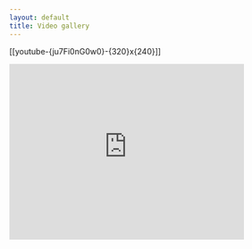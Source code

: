 ```yaml
---
layout: default
title: Video gallery
---
```


[[youtube-{ju7Fi0nG0w0}-{320}x{240}]]
<html>
<iframe width="420" height="315" src="http://www.youtube.com/embed/ju7Fi0nG0w0" frameborder="0" allowfullscreen></iframe></html>